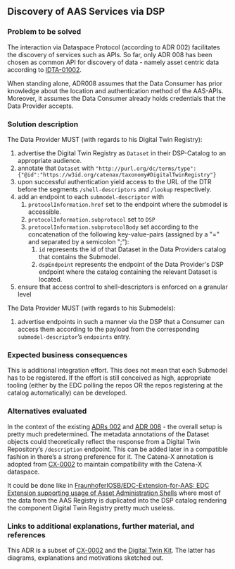 ## Discovery of AAS Services via DSP

### Problem to be solved

The interaction via Dataspace Protocol (according to ADR 002) facilitates the discovery of services such as APIs. So
far, only ADR 008 has been chosen as common API for discovery of data - namely asset centric data according to
[IDTA-01002](https://industrialdigitaltwin.io/aas-specifications/IDTA-01002/v3.1.1/index.html).

When standing alone, ADR008 assumes that the Data Consumer has prior knowledge about the location and authentication
method of the AAS-APIs. Moreover, it assumes the Data Consumer already holds credentials that the Data Provider accepts.

### Solution description

The Data Provider MUST (with regards to his Digital Twin Registry):

1. advertise the Digital Twin Registry as `Dataset` in their DSP-Catalog to an appropriate audience.
2. annotate that `Dataset` with
   `"http://purl.org/dc/terms/type": {"@id":"https://w3id.org/catenax/taxonomy#DigitalTwinRegistry"}`
3. upon successful authentication yield access to the URL of the DTR before the segments `/shell-descriptors` and
   `/lookup` respectively.
4. add an endpoint to each `submodel-descriptor` with
    1. `protocolInformation.href` set to the endpoint where the submodel is accessible.
    2. `protocolInformation.subprotocol` set to `DSP`
    3. `protocolInformation.subprotocolBody` set according to the concatenation of the following key-value-pairs
       (assigned by a "=" and separated by a semicolon ";"):
        1. `id` represents the id of that Dataset in the Data Providers catalog that contains the Submodel.
        2. `dspEndpoint` represents the endpoint of the Data Provider's DSP endpoint where the catalog containing the
           relevant Dataset is located.
5. ensure that access control to shell-descriptors is enforced on a granular level

The Data Provider MUST (with regards to his Submodels):

1. advertise endpoints in such a manner via the DSP that a Consumer can access them according to the payload from the
   corresponding `submodel-descriptor`’s `endpoints` entry.

### Expected business consequences

This is additional integration effort. This does not mean that each Submodel has to be registered. If the effort is
still conceived as high, appropriate tooling (either by the EDC polling the repos OR the repos registering at the
catalog automatically) can be developed.

### Alternatives evaluated

In the context of the existing [ADRs 002](../adr002-authorization-discovery/README.md) and [ADR 008](../adr008-aas-profile/README.md) -
the overall setup is pretty much predetermined. The metadata annotations of the Dataset objects could theoretically 
reflect the response from a Digital Twin Repository’s `/description` endpoint.
This can be added later in a compatible fashion in there’s a strong preference for it. The Catena-X annotation is
adopted from [CX-0002](https://catenax-ev.github.io/docs/next/standards/CX-0002-DigitalTwinsInCatenaX) to maintain
compatibility with the Catena-X dataspace.

It could be done like in [FraunhoferIOSB/EDC-Extension-for-AAS: EDC Extension supporting usage of Asset Administration
Shells](https://github.com/FraunhoferIOSB/EDC-Extension-for-AAS) where most of the data from the AAS Registry is
duplicated into the DSP catalog rendering the component Digital
Twin Registry pretty much useless.

### Links to additional explanations, further material, and references

This ADR is a subset of [CX-0002](https://catenax-ev.github.io/docs/next/standards/CX-0002-DigitalTwinsInCatenaX) and
the [Digital Twin Kit](https://eclipse-tractusx.github.io/docs-kits/next/kits/digital-twin-kit/software-development-view/).
The latter has diagrams, explanations and motivations sketched out.